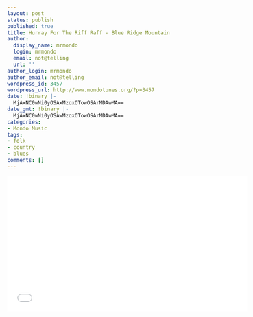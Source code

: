 ```yaml
---
layout: post
status: publish
published: true
title: Hurray For The Riff Raff - Blue Ridge Mountain
author:
  display_name: mrmondo
  login: mrmondo
  email: not@telling
  url: ''
author_login: mrmondo
author_email: not@telling
wordpress_id: 3457
wordpress_url: http://www.mondotunes.org/?p=3457
date: !binary |-
  MjAxNC0wNi0yOSAxMzoxOTowOSArMDAwMA==
date_gmt: !binary |-
  MjAxNC0wNi0yOSAwMzoxOTowOSArMDAwMA==
categories:
- Mondo Music
tags:
- folk
- country
- blues
comments: []
---
```

<iframe width="560" height="315" src="//www.youtube.com/embed/MzUsheeHdug" frameborder="0"> </iframe>
